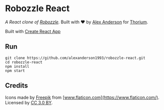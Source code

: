 # Robozzle React

_A React clone of [Robozzle](http://robozzle.com)._ Built with ❤️ by
[Alex Anderson](https://github.com/alexanderson1993) for
[Thorium](https://thoriumsim.com).

Built with [Create React App](https://github.com/facebook/create-react-app)

## Run

```
git clone https://github.com/alexanderson1993/robozzle-react.git
cd robozzle-react
npm install
npm start
```

## Credits

Icons made by [Freepik](http://www.freepik.com) from
[www.flaticon.com](https://www.flaticon.com/). Licensed by
[CC 3.0 BY](http://creativecommons.org/licenses/by/3.0/).
